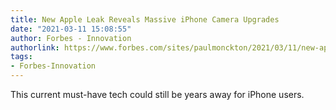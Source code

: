 ```yaml
---
title: New Apple Leak Reveals Massive iPhone Camera Upgrades
date: "2021-03-11 15:08:55"
author: Forbes - Innovation
authorlink: https://www.forbes.com/sites/paulmonckton/2021/03/11/new-apple-leak-reveals-massive-iphone-camera-upgrades/
tags:
- Forbes-Innovation
---
```

This current must-have tech could still be years away for iPhone users.